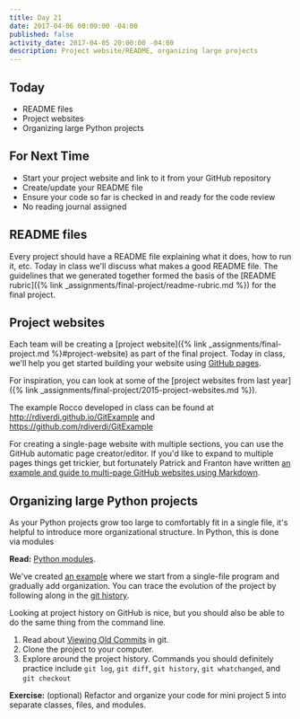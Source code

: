 ```yaml
---
title: Day 21
date: 2017-04-06 00:00:00 -04:00
published: false
activity_date: 2017-04-05 20:00:00 -04:00
description: Project website/README, organizing large projects
---
```


## Today

* README files
* Project websites
* Organizing large Python projects

## For Next Time

* Start your project website and link to it from your GitHub repository
* Create/update your README file
* Ensure your code so far is checked in and ready for the code review
* No reading journal assigned


## README files

Every project should have a README file explaining what it does, how to run
it, etc. Today in class we'll discuss what makes a good README file. The
guidelines that we generated together formed the basis of the [README
rubric]({% link _assignments/final-project/readme-rubric.md %}) for the
final project.


## Project websites

Each team will be creating a [project website]({% link _assignments/final-project.md %}#project-website) as part of the final
project. Today in class, we'll help you get started building your website
using [GitHub pages](https://pages.github.com/).

For inspiration, you can look at some of the [project websites from last
year]({% link _assignments/final-project/2015-project-websites.md %}).

The example Rocco developed in class can be found at
<http://rdiverdi.github.io/GitExample> and
<https://github.com/rdiverdi/GitExample>

For creating a single-page website with multiple sections, you can use the
GitHub automatic page creator/editor. If you'd like to expand to multiple
pages things get trickier, but fortunately Patrick and Franton have written
[an example and guide to multi-page GitHub websites using
Markdown](http://phuston.github.io/patrickandfrantonarethebestninjas/howto).


## Organizing large Python projects

As your Python projects grow too large to comfortably fit in a single file,
it's helpful to introduce more organizational structure. In Python, this is
done via modules

**Read:**  [Python modules](https://docs.python.org/3/tutorial/modules.html).

We've created [an example](https://github.com//{{site.course.github_owner}}/python-modules) where
we start from a single-file program and gradually add organization. You can
trace the evolution of the project by following along in the [git
history](https://github.com//{{site.course.github_owner}}/python-modules/commits/master).

Looking at project history on GitHub is nice, but you should also be able to
do the same thing from the command line.

1. Read about [Viewing Old Commits](https://www.atlassian.com/git/tutorials/viewing-old-commits/) in git.
2. Clone the project to your computer.
3. Explore around the project history.  Commands you should definitely practice include `git log`, `git diff`, `git history`, `git whatchanged`, and `git checkout`

**Exercise:**  (optional) Refactor and organize your code for mini project 5 into separate classes, files, and modules.
